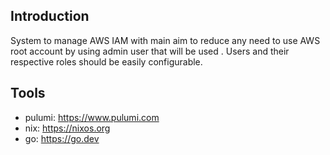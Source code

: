## Introduction

System to manage AWS IAM with main aim to reduce any need to use AWS root account by using admin user that will be used .  Users and their respective roles should be easily configurable.

## Tools
* pulumi: https://www.pulumi.com 
* nix: https://nixos.org
* go: https://go.dev